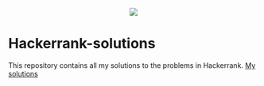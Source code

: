 <p align="center"><a href="https://www.hackerrank.com/fidan_rle"><img src="https://i0.wp.com/gradsingames.com/wp-content/uploads/2016/05/856771_668224053197841_1943699009_o.png" ></a></p>

# Hackerrank-solutions

This repository contains all my solutions to the problems in Hackerrank.
[My solutions](https://www.hackerrank.com/submissions/grouped)

